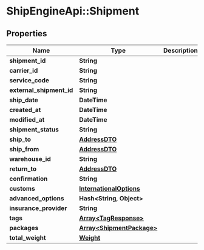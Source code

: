 # ShipEngineApi::Shipment

## Properties
Name | Type | Description | Notes
------------ | ------------- | ------------- | -------------
**shipment_id** | **String** |  | [optional] 
**carrier_id** | **String** |  | [optional] 
**service_code** | **String** |  | [optional] 
**external_shipment_id** | **String** |  | [optional] 
**ship_date** | **DateTime** |  | [optional] 
**created_at** | **DateTime** |  | [optional] 
**modified_at** | **DateTime** |  | [optional] 
**shipment_status** | **String** |  | [optional] 
**ship_to** | [**AddressDTO**](AddressDTO.md) |  | [optional] 
**ship_from** | [**AddressDTO**](AddressDTO.md) |  | [optional] 
**warehouse_id** | **String** |  | [optional] 
**return_to** | [**AddressDTO**](AddressDTO.md) |  | [optional] 
**confirmation** | **String** |  | [optional] 
**customs** | [**InternationalOptions**](InternationalOptions.md) |  | [optional] 
**advanced_options** | **Hash&lt;String, Object&gt;** |  | [optional] 
**insurance_provider** | **String** |  | [optional] 
**tags** | [**Array&lt;TagResponse&gt;**](TagResponse.md) |  | [optional] 
**packages** | [**Array&lt;ShipmentPackage&gt;**](ShipmentPackage.md) |  | [optional] 
**total_weight** | [**Weight**](Weight.md) |  | [optional] 


